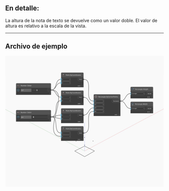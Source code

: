 ## En detalle:
La altura de la nota de texto se devuelve como un valor doble. El valor de altura es relativo a la escala de la vista.
___
## Archivo de ejemplo

![Height](./Autodesk.DesignScript.Geometry.Rectangle.Height_img.jpg)

